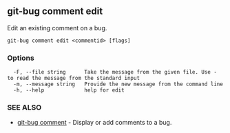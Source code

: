 ## git-bug comment edit

Edit an existing comment on a bug.

```
git-bug comment edit <commentid> [flags]
```

### Options

```
  -F, --file string      Take the message from the given file. Use - to read the message from the standard input
  -m, --message string   Provide the new message from the command line
  -h, --help             help for edit
```

### SEE ALSO

* [git-bug comment](git-bug_comment.md)	 - Display or add comments to a bug.

